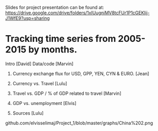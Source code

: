 Slides for project presentation can be found at:
https://drive.google.com/drive/folders/1xIUugniMV8tcFUr1P1cGEKIij-J1WfE9?usp=sharing
# Tracking time series from 2005-2015 by months. 

Intro [David]
Data/code [Marvin]

1) Currency exchange flux for USD, GPP, YEN, CYN & EURO. [Jean] 

2) Currency vs. Travel [Lulu]

3) Travel vs. GDP / % of GDP related to travel [Marvin]

4) GDP vs. unemployment [Elvis]

6) Sources [Lulu]

github.com/elvisselimaj/Project_1/blob/master/graphs/China%202.png
